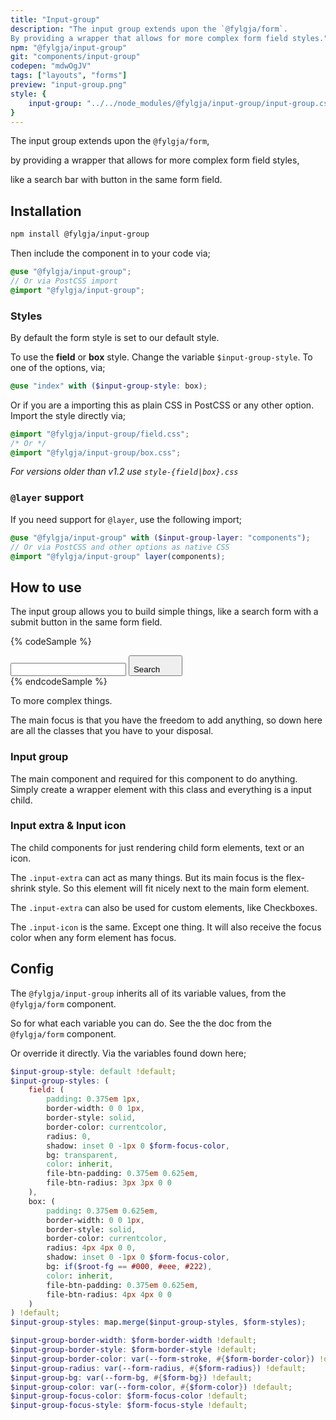 ```yaml
---
title: "Input-group"
description: "The input group extends upon the `@fylgja/form`.
By providing a wrapper that allows for more complex form field styles."
npm: "@fylgja/input-group"
git: "components/input-group"
codepen: "mdwOgJV"
tags: ["layouts", "forms"]
preview: "input-group.png"
style: {
    input-group: "../../node_modules/@fylgja/input-group/input-group.css"
}
---
```


The input group extends upon the `@fylgja/form`, 

by providing a wrapper that allows for more complex form field styles,

like a search bar with button in the same form field.

## Installation

```bash
npm install @fylgja/input-group
```

Then include the component in to your code via;

```scss
@use "@fylgja/input-group";
// Or via PostCSS import
@import "@fylgja/input-group";
```

### Styles

By default the form style is set to our default style.

To use the **field** or **box** style.
Change the variable `$input-group-style`.
To one of the options, via;

```scss
@use "index" with ($input-group-style: box);
```

Or if you are a importing this as plain CSS in PostCSS or any other option.
Import the style directly via;

```css
@import "@fylgja/input-group/field.css";
/* Or */
@import "@fylgja/input-group/box.css";
```

_For versions older than v1.2 use `style-{field|box}.css`_

### `@layer` support

If you need support for `@layer`,
use the following import;

```scss
@use "@fylgja/input-group" with ($input-group-layer: "components");
// Or via PostCSS and other options as native CSS
@import "@fylgja/input-group" layer(components);
```

## How to use

The input group allows you to build simple things,
like a search form with a submit button in the same form field.

{% codeSample %}
<div class="input-group">
    <input type="search" name="search" />
    <button class="btn -icon">
        <span class="aria-only">Search</span>
        <svg width="24" height="24" fill="currentcolor"><use href="/images/sprite.svg#search"/></svg>
    </button>
</div>
{% endcodeSample %}

To more complex things.

The main focus is that you have the freedom to add anything,
so down here are all the classes that you have to your disposal.

### Input group

The main component and required for this component to do anything.
Simply create a wrapper element with this class and everything is a input child.

### Input extra & Input icon

The child components for just rendering child form elements, text or an icon.

The `.input-extra` can act as many things.
But its main focus is the flex-shrink style.
So this element will fit nicely next to the main form element.

The `.input-extra` can also be used for custom elements,
like Checkboxes.

The `.input-icon` is the same.
Except one thing.
It will also receive the focus color when any form element has focus.

## Config

The `@fylgja/input-group` inherits all of its variable values,
from the `@fylgja/form` component.

So for what each variable you can do.
See the the doc from the `@fylgja/form` component.

Or override it directly.
Via the variables found down here;

```scss
$input-group-style: default !default;
$input-group-styles: (
    field: (
        padding: 0.375em 1px,
        border-width: 0 0 1px,
        border-style: solid,
        border-color: currentcolor,
        radius: 0,
        shadow: inset 0 -1px 0 $form-focus-color,
        bg: transparent,
        color: inherit,
        file-btn-padding: 0.375em 0.625em,
        file-btn-radius: 3px 3px 0 0
    ),
    box: (
        padding: 0.375em 0.625em,
        border-width: 0 0 1px,
        border-style: solid,
        border-color: currentcolor,
        radius: 4px 4px 0 0,
        shadow: inset 0 -1px 0 $form-focus-color,
        bg: if($root-fg == #000, #eee, #222),
        color: inherit,
        file-btn-padding: 0.375em 0.625em,
        file-btn-radius: 4px 4px 0 0
    )
) !default;
$input-group-styles: map.merge($input-group-styles, $form-styles);

$input-group-border-width: $form-border-width !default;
$input-group-border-style: $form-border-style !default;
$input-group-border-color: var(--form-stroke, #{$form-border-color}) !default;
$input-group-radius: var(--form-radius, #{$form-radius}) !default;
$input-group-bg: var(--form-bg, #{$form-bg}) !default;
$input-group-color: var(--form-color, #{$form-color}) !default;
$input-group-focus-color: $form-focus-color !default;
$input-group-focus-style: $form-focus-style !default;
```
